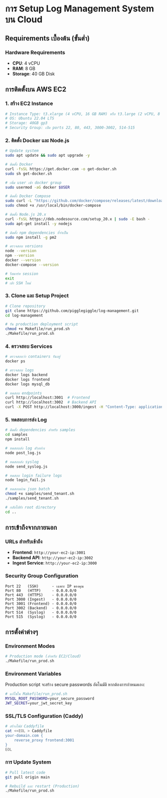 # การ Setup Log Management System บน Cloud

## Requirements เบื้องต้น (ขั้นต่ำ)

### Hardware Requirements 
- **CPU**: 4 vCPU
- **RAM**: 8 GB
- **Storage**: 40 GB Disk

## การติดตั้งบน AWS EC2

### 1. สร้าง EC2 Instance

```bash
# Instance Type: t3.xlarge (4 vCPU, 16 GB RAM) หรือ t3.large (2 vCPU, 8 GB RAM)
# OS: Ubuntu 22.04 LTS
# Storage: 40GB gp3
# Security Group: เปิด ports 22, 80, 443, 3000-3002, 514-515
```

### 2. ติดตั้ง Docker และ Node.js

```bash
# Update system
sudo apt update && sudo apt upgrade -y

# ติดตั้ง Docker
curl -fsSL https://get.docker.com -o get-docker.sh
sudo sh get-docker.sh

# เพิ่ม user เข้า docker group
sudo usermod -aG docker $USER

# ติดตั้ง Docker Compose
sudo curl -L "https://github.com/docker/compose/releases/latest/download/docker-compose-$(uname -s)-$(uname -m)" -o /usr/local/bin/docker-compose
sudo chmod +x /usr/local/bin/docker-compose

# ติดตั้ง Node.js 20.x
curl -fsSL https://deb.nodesource.com/setup_20.x | sudo -E bash -
sudo apt-get install -y nodejs

# ติดตั้ง npm dependencies ที่จำเป็น
sudo npm install -g pm2

# ตรวจสอบ versions
node --version
npm --version
docker --version
docker-compose --version

# รีสตาร์ท session
exit
# เข้า SSH ใหม่
```

### 3. Clone และ Setup Project

```bash
# Clone repository
git clone https://github.com/pigglegiggle/log-management.git
cd log-management

# รัน production deployment script
chmod +x Makefile/run_prod.sh
./Makefile/run_prod.sh
```

### 4. ตรวจสอบ Services

```bash
# ตรวจสอบว่า containers รันอยู่
docker ps

# ตรวจสอบ logs
docker logs backend
docker logs frontend
docker logs mysql_db

# ทดสอบ endpoints
curl http://localhost:3001  # Frontend
curl http://localhost:3002  # Backend API
curl -X POST http://localhost:3000/ingest -H "Content-Type: application/json" -d '{}' # Ingest Service
```

### 5. ทดสอบการส่ง Log

```bash
# ติดตั้ง dependencies สำหรับ samples
cd samples
npm install

# ทดสอบส่ง log ตัวอย่าง
node post_log.js

# ทดสอบส่ง syslog
node send_syslog.js

# ทดสอบ login failure logs
node login_fail.js

# ทดสอบผ่าน json batch
chmod +x samples/send_tenant.sh
./samples/send_tenant.sh

# กลับไปยัง root directory
cd ..
```

## การเข้าถึงจากภายนอก

### URLs สำหรับเข้าถึง
- **Frontend**: `http://your-ec2-ip:3001`
- **Backend API**: `http://your-ec2-ip:3002`
- **Ingest Service**: `http://your-ec2-ip:3000`

### Security Group Configuration
```
Port 22   (SSH)      - เฉพาะ IP ของคุณ
Port 80   (HTTP)     - 0.0.0.0/0
Port 443  (HTTPS)    - 0.0.0.0/0
Port 3000 (Ingest)   - 0.0.0.0/0
Port 3001 (Frontend) - 0.0.0.0/0
Port 3002 (Backend)  - 0.0.0.0/0
Port 514  (Syslog)   - 0.0.0.0/0
Port 515  (Syslog)   - 0.0.0.0/0
```

## การตั้งค่าต่างๆ

### Environment Modes
```bash
# Production mode (สำหรับ EC2/Cloud)
./Makefile/run_prod.sh
```

### Environment Variables
Production script จะสร้าง secure passwords อัตโนมัติ หากต้องการกำหนดเอง:
```bash
# แก้ไขใน Makefile/run_prod.sh
MYSQL_ROOT_PASSWORD=your_secure_password
JWT_SECRET=your_jwt_secret_key
```

### SSL/TLS Configuration (Caddy)
```bash
# สร้างไฟล์ Caddyfile
cat <<EOL > Caddyfile
your-domain.com {
    reverse_proxy frontend:3001
}
EOL
```

### การ Update System
```bash
# Pull latest code
git pull origin main

# Rebuild และ restart (Production)
./Makefile/run_prod.sh
```


